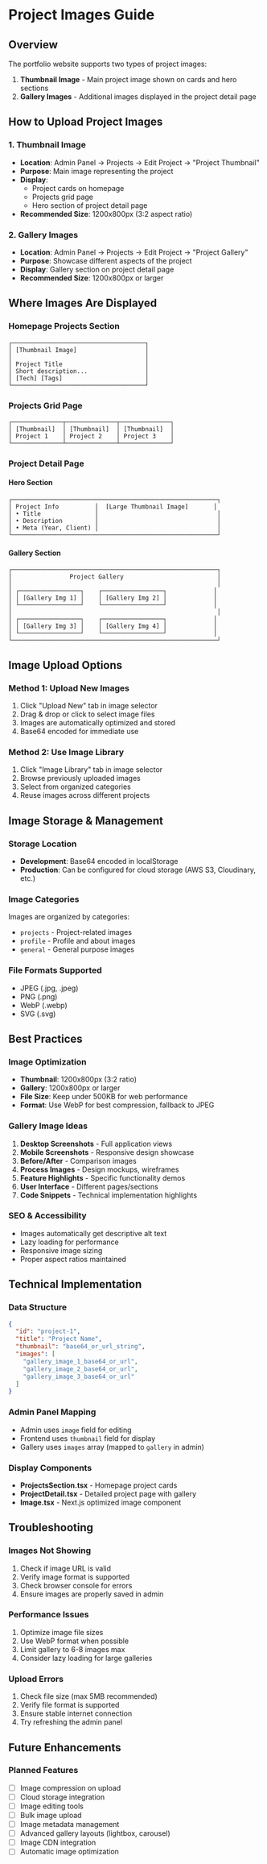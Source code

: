 # Project Images Guide

## Overview
The portfolio website supports two types of project images:
1. **Thumbnail Image** - Main project image shown on cards and hero sections
2. **Gallery Images** - Additional images displayed in the project detail page

## How to Upload Project Images

### 1. Thumbnail Image
- **Location**: Admin Panel → Projects → Edit Project → "Project Thumbnail"
- **Purpose**: Main image representing the project
- **Display**: 
  - Project cards on homepage
  - Projects grid page
  - Hero section of project detail page
- **Recommended Size**: 1200x800px (3:2 aspect ratio)

### 2. Gallery Images
- **Location**: Admin Panel → Projects → Edit Project → "Project Gallery"
- **Purpose**: Showcase different aspects of the project
- **Display**: Gallery section on project detail page
- **Recommended Size**: 1200x800px or larger

## Where Images Are Displayed

### Homepage Projects Section
```
┌─────────────────────────────────────┐
│ [Thumbnail Image]                   │
│                                     │
│ Project Title                       │
│ Short description...                │
│ [Tech] [Tags]                       │
└─────────────────────────────────────┘
```

### Projects Grid Page
```
┌──────────────┬──────────────┬──────────────┐
│ [Thumbnail]  │ [Thumbnail]  │ [Thumbnail]  │
│ Project 1    │ Project 2    │ Project 3    │
└──────────────┴──────────────┴──────────────┘
```

### Project Detail Page

#### Hero Section
```
┌─────────────────────────────────────────────────────────┐
│ Project Info          │  [Large Thumbnail Image]       │
│ • Title               │                                 │
│ • Description         │                                 │
│ • Meta (Year, Client) │                                 │
└─────────────────────────────────────────────────────────┘
```

#### Gallery Section
```
┌─────────────────────────────────────────────────────────┐
│                Project Gallery                          │
│                                                         │
│ ┌─────────────────┐    ┌─────────────────┐             │
│ │ [Gallery Img 1] │    │ [Gallery Img 2] │             │
│ └─────────────────┘    └─────────────────┘             │
│                                                         │
│ ┌─────────────────┐    ┌─────────────────┐             │
│ │ [Gallery Img 3] │    │ [Gallery Img 4] │             │
│ └─────────────────┘    └─────────────────┘             │
└─────────────────────────────────────────────────────────┘
```

## Image Upload Options

### Method 1: Upload New Images
1. Click "Upload New" tab in image selector
2. Drag & drop or click to select image files
3. Images are automatically optimized and stored
4. Base64 encoded for immediate use

### Method 2: Use Image Library
1. Click "Image Library" tab in image selector
2. Browse previously uploaded images
3. Select from organized categories
4. Reuse images across different projects

## Image Storage & Management

### Storage Location
- **Development**: Base64 encoded in localStorage
- **Production**: Can be configured for cloud storage (AWS S3, Cloudinary, etc.)

### Image Categories
Images are organized by categories:
- `projects` - Project-related images
- `profile` - Profile and about images
- `general` - General purpose images

### File Formats Supported
- JPEG (.jpg, .jpeg)
- PNG (.png)
- WebP (.webp)
- SVG (.svg)

## Best Practices

### Image Optimization
- **Thumbnail**: 1200x800px (3:2 ratio)
- **Gallery**: 1200x800px or larger
- **File Size**: Keep under 500KB for web performance
- **Format**: Use WebP for best compression, fallback to JPEG

### Gallery Image Ideas
1. **Desktop Screenshots** - Full application views
2. **Mobile Screenshots** - Responsive design showcase
3. **Before/After** - Comparison images
4. **Process Images** - Design mockups, wireframes
5. **Feature Highlights** - Specific functionality demos
6. **User Interface** - Different pages/sections
7. **Code Snippets** - Technical implementation highlights

### SEO & Accessibility
- Images automatically get descriptive alt text
- Lazy loading for performance
- Responsive image sizing
- Proper aspect ratios maintained

## Technical Implementation

### Data Structure
```json
{
  "id": "project-1",
  "title": "Project Name",
  "thumbnail": "base64_or_url_string",
  "images": [
    "gallery_image_1_base64_or_url",
    "gallery_image_2_base64_or_url",
    "gallery_image_3_base64_or_url"
  ]
}
```

### Admin Panel Mapping
- Admin uses `image` field for editing
- Frontend uses `thumbnail` field for display
- Gallery uses `images` array (mapped to `gallery` in admin)

### Display Components
- **ProjectsSection.tsx** - Homepage project cards
- **ProjectDetail.tsx** - Detailed project page with gallery
- **Image.tsx** - Next.js optimized image component

## Troubleshooting

### Images Not Showing
1. Check if image URL is valid
2. Verify image format is supported
3. Check browser console for errors
4. Ensure images are properly saved in admin

### Performance Issues
1. Optimize image file sizes
2. Use WebP format when possible
3. Limit gallery to 6-8 images max
4. Consider lazy loading for large galleries

### Upload Errors
1. Check file size (max 5MB recommended)
2. Verify file format is supported
3. Ensure stable internet connection
4. Try refreshing the admin panel

## Future Enhancements

### Planned Features
- [ ] Image compression on upload
- [ ] Cloud storage integration
- [ ] Image editing tools
- [ ] Bulk image upload
- [ ] Image metadata management
- [ ] Advanced gallery layouts (lightbox, carousel)
- [ ] Image CDN integration
- [ ] Automatic image optimization